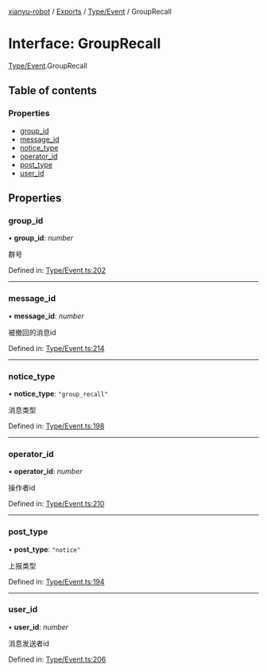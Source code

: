 [xianyu-robot](../README.md) / [Exports](../modules.md) / [Type/Event](../modules/type_event.md) / GroupRecall

# Interface: GroupRecall

[Type/Event](../modules/type_event.md).GroupRecall

## Table of contents

### Properties

- [group\_id](type_event.grouprecall.md#group_id)
- [message\_id](type_event.grouprecall.md#message_id)
- [notice\_type](type_event.grouprecall.md#notice_type)
- [operator\_id](type_event.grouprecall.md#operator_id)
- [post\_type](type_event.grouprecall.md#post_type)
- [user\_id](type_event.grouprecall.md#user_id)

## Properties

### group\_id

• **group\_id**: *number*

群号

Defined in: [Type/Event.ts:202](https://github.com/blacktunes/xianyu-robot/blob/ba6672b/src/Type/Event.ts#L202)

___

### message\_id

• **message\_id**: *number*

被撤回的消息id

Defined in: [Type/Event.ts:214](https://github.com/blacktunes/xianyu-robot/blob/ba6672b/src/Type/Event.ts#L214)

___

### notice\_type

• **notice\_type**: ``"group_recall"``

消息类型

Defined in: [Type/Event.ts:198](https://github.com/blacktunes/xianyu-robot/blob/ba6672b/src/Type/Event.ts#L198)

___

### operator\_id

• **operator\_id**: *number*

操作者id

Defined in: [Type/Event.ts:210](https://github.com/blacktunes/xianyu-robot/blob/ba6672b/src/Type/Event.ts#L210)

___

### post\_type

• **post\_type**: ``"notice"``

上报类型

Defined in: [Type/Event.ts:194](https://github.com/blacktunes/xianyu-robot/blob/ba6672b/src/Type/Event.ts#L194)

___

### user\_id

• **user\_id**: *number*

消息发送者id

Defined in: [Type/Event.ts:206](https://github.com/blacktunes/xianyu-robot/blob/ba6672b/src/Type/Event.ts#L206)
